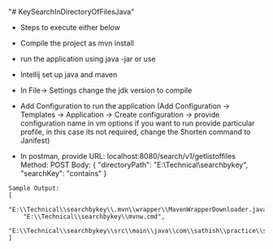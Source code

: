 "# KeySearchInDirectoryOfFilesJava" 

* Steps to execute either below
* Compile the project as mvn install
* run the application using java -jar
or use
* Intellij set up java and maven
* In File-> Settings change the jdk version to compile
* Add Configuration to run the application
(Add Configuration -> Templates -> Application -> Create
configuration -> provide configuration name
in vm options if you want to run provide particular profile,
in this case its not required,
change the Shorten command to Janifest)

* In postman, provide 
URL: localhost:8080/search/v1/getlistoffiles
Method: POST
Body: 
{
	"directoryPath": "E:\\Technical\\searchbykey",
	"searchKey": "contains"
}

```
Sample Output:
[
    "E:\\Technical\\searchbykey\\.mvn\\wrapper\\MavenWrapperDownloader.java",
    "E:\\Technical\\searchbykey\\mvnw.cmd",
    "E:\\Technical\\searchbykey\\src\\main\\java\\com\\sathish\\practice\\searchbykey\\searchkey\\ServiceSearchKey.java"
]
```
